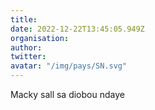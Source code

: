 ```yaml
---
title: 
date: 2022-12-22T13:45:05.949Z
organisation: 
author: 
twitter: 
avatar: "/img/pays/SN.svg"
---
```


Macky sall sa diobou ndaye